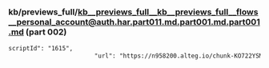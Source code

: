 ### kb/previews_full/kb__previews_full__kb__previews_full__flows__personal_account@auth.har.part011.md.part001.md.part001.md (part 002)

```md
scriptId": "1615",
                        "url": "https://n958200.alteg.io/chunk-KO722YSM.js",
                 
```

```
